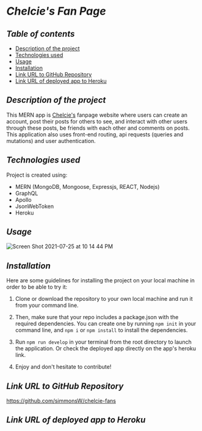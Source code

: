 # **_Chelcie's Fan Page_**

## **_Table of contents_**
* [Description of the project](#description-of-the-project)
* [Technologies used](#technologies-used)
* [Usage](#usage)
* [Installation](#installation)
* [Link URL to GitHub Repository](#link-URL-to-GitHub-repository)
* [Link URL of deployed app to Heroku](#link-URL-of-deployed-app-to-Heroku)

## **_Description of the project_**
This MERN app is [Chelcie's](https://github.com/ChelcieDeAlmeida) fanpage website where users can create an account, post their posts for others to see, and interact with other users through these posts, be friends with each other and comments on posts. This application also uses front-end routing, api requests (queries and mutations) and user authentication.

## **_Technologies used_**
Project is created using:
* MERN (MongoDB, Mongoose, Expressjs, REACT, Nodejs)
* GraphQL
* Apollo
* JsonWebToken
* Heroku

## **_Usage_**
![Screen Shot 2021-07-25 at 10 14 44 PM](https://user-images.githubusercontent.com/78329298/126936567-86ed0f75-0797-4d25-b3dc-7d510d6c8c3e.png)

## **_Installation_**
Here are some guidelines for installing the project on your local machine in order to be able to try it:

1. Clone or download the repository to your own local machine and run it from your command line.

2. Then, make sure that your repo includes a package.json with the required dependencies. You can create one by running ```npm init``` in your command line, and ```npm i``` or ```npm install``` to install the dependencies.

3. Run ```npm run develop``` in your terminal from the root directory to launch the application. Or check the deployed app directly on the app's heroku link.

4. Enjoy and don't hesitate to contribute!

## **_Link URL to GitHub Repository_**
https://github.com/simmonsW/chelcie-fans

## **_Link URL of deployed app to Heroku_**
